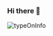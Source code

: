 ### Hi there 👋

<!--
**mahe54/mahe54** is a ✨ _special_ ✨ repository because its `README.md` (this file) appears on your GitHub profile.

Here are some ideas to get you started:

- 🔭 I’m currently working on ...
- 🌱 I’m currently learning ...
- 👯 I’m looking to collaborate on ...
- 🤔 I’m looking for help with ...
- 💬 Ask me about ...
- 📫 How to reach me: ...
- 😄 Pronouns: ...
- ⚡ Fun fact: ...
-->
![typeOnInfo](https://user-images.githubusercontent.com/18022426/163974863-a81b974c-c758-4da4-8ab3-b94beed08d0e.svg)
